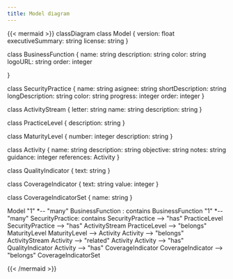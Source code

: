 ```yaml
---
title: Model diagram
---
```


{{< mermaid >}}
classDiagram
class Model {
  version: float
  executiveSummary: string
  license: string
}

class BusinessFunction {
  name: string
  description: string
  color: string
  logoURL: string
  order: integer

}

class SecurityPractice {
  name: string
  asignee: string
  shortDescription: string
  longDescription: string
  color: string
  progress: integer
  order: integer
}

class ActivityStream {
  letter: string
  name: string
  description: string
}

class PracticeLevel {
  description: string
}

class MaturityLevel {
  number: integer
  description: string
}

class Activity {
  name: string
  description: string
  objective: string
  notes: string
  guidance: integer
  references: Activity
}

class QualityIndicator {
  text: string
}

class CoverageIndicator {
  text: string
  value: integer
}

class CoverageIndicatorSet {
  name: string
}

Model "1" *-- "many" BusinessFunction : contains
BusinessFunction "1" *-- "many"  SecurityPractice: contains
SecurityPractice --> "has" PracticeLevel
SecurityPractice --> "has" ActivityStream
PracticeLevel --> "belongs" MaturityLevel
MaturityLevel --> Activity
Activity --> "belongs" ActivityStream
Activity --> "related" Activity
Activity --> "has" QualityIndicator
Activity --> "has" CoverageIndicator
CoverageIndicator --> "belongs" CoverageIndicatorSet

{{< /mermaid >}}

<!-- See https://mermaid-js.github.io/mermaid-live-editor/ -->

